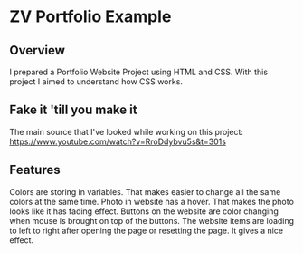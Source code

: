 # ZV Portfolio Example

## Overview
I prepared a Portfolio Website Project using HTML and CSS.
With this project I aimed to understand how CSS works.

## Fake it 'till you make it
The main source that I've looked while working on this project:
https://www.youtube.com/watch?v=RroDdybvu5s&t=301s

## Features
Colors are storing in variables. That makes easier to change all the same colors at the same time.
Photo in website has a hover. That makes the photo looks like it has fading effect.
Buttons on the website are color changing when mouse is brought on top of the buttons.
The website items are loading to left to right after opening the page or resetting the page. It gives a nice effect.

